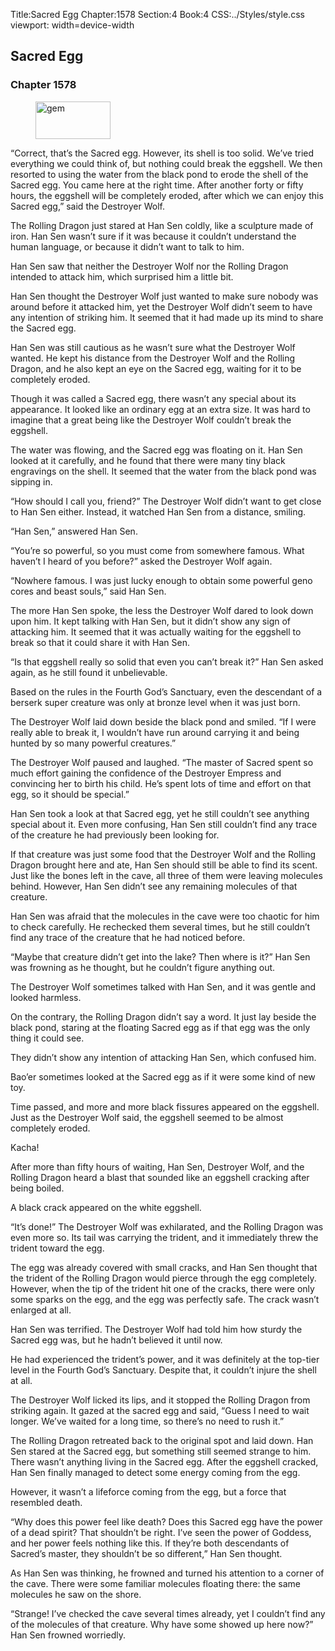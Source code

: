 Title:Sacred Egg 
Chapter:1578 
Section:4 
Book:4 
CSS:../Styles/style.css 
viewport: width=device-width
  
## Sacred Egg
### Chapter 1578 
<figure>
	<img src="../Images/gem.gif" alt="gem" id="gem" width="120" height="60" />
</figure>
  

  
  “Correct, that’s the Sacred egg. However, its shell is too solid. We’ve tried everything we could think of, but nothing could break the eggshell. We then resorted to using the water from the black pond to erode the shell of the Sacred egg. You came here at the right time. After another forty or fifty hours, the eggshell will be completely eroded, after which we can enjoy this Sacred egg,” said the Destroyer Wolf.

The Rolling Dragon just stared at Han Sen coldly, like a sculpture made of iron. Han Sen wasn’t sure if it was because it couldn’t understand the human language, or because it didn’t want to talk to him.

Han Sen saw that neither the Destroyer Wolf nor the Rolling Dragon intended to attack him, which surprised him a little bit.

Han Sen thought the Destroyer Wolf just wanted to make sure nobody was around before it attacked him, yet the Destroyer Wolf didn’t seem to have any intention of striking him. It seemed that it had made up its mind to share the Sacred egg.

Han Sen was still cautious as he wasn’t sure what the Destroyer Wolf wanted. He kept his distance from the Destroyer Wolf and the Rolling Dragon, and he also kept an eye on the Sacred egg, waiting for it to be completely eroded.

Though it was called a Sacred egg, there wasn’t any special about its appearance. It looked like an ordinary egg at an extra size. It was hard to imagine that a great being like the Destroyer Wolf couldn’t break the eggshell.

The water was flowing, and the Sacred egg was floating on it. Han Sen looked at it carefully, and he found that there were many tiny black engravings on the shell. It seemed that the water from the black pond was sipping in.



“How should I call you, friend?” The Destroyer Wolf didn’t want to get close to Han Sen either. Instead, it watched Han Sen from a distance, smiling.

“Han Sen,” answered Han Sen.

“You’re so powerful, so you must come from somewhere famous. What haven’t I heard of you before?” asked the Destroyer Wolf again.

“Nowhere famous. I was just lucky enough to obtain some powerful geno cores and beast souls,” said Han Sen.

The more Han Sen spoke, the less the Destroyer Wolf dared to look down upon him. It kept talking with Han Sen, but it didn’t show any sign of attacking him. It seemed that it was actually waiting for the eggshell to break so that it could share it with Han Sen.

“Is that eggshell really so solid that even you can’t break it?” Han Sen asked again, as he still found it unbelievable.

Based on the rules in the Fourth God’s Sanctuary, even the descendant of a berserk super creature was only at bronze level when it was just born.

The Destroyer Wolf laid down beside the black pond and smiled. “If I were really able to break it, I wouldn’t have run around carrying it and being hunted by so many powerful creatures.”

The Destroyer Wolf paused and laughed. “The master of Sacred spent so much effort gaining the confidence of the Destroyer Empress and convincing her to birth his child. He’s spent lots of time and effort on that egg, so it should be special.”

Han Sen took a look at that Sacred egg, yet he still couldn’t see anything special about it. Even more confusing, Han Sen still couldn’t find any trace of the creature he had previously been looking for.

If that creature was just some food that the Destroyer Wolf and the Rolling Dragon brought here and ate, Han Sen should still be able to find its scent. Just like the bones left in the cave, all three of them were leaving molecules behind. However, Han Sen didn’t see any remaining molecules of that creature.

Han Sen was afraid that the molecules in the cave were too chaotic for him to check carefully. He rechecked them several times, but he still couldn’t find any trace of the creature that he had noticed before.

“Maybe that creature didn’t get into the lake? Then where is it?” Han Sen was frowning as he thought, but he couldn’t figure anything out.

The Destroyer Wolf sometimes talked with Han Sen, and it was gentle and looked harmless.

On the contrary, the Rolling Dragon didn’t say a word. It just lay beside the black pond, staring at the floating Sacred egg as if that egg was the only thing it could see.

They didn’t show any intention of attacking Han Sen, which confused him.

Bao’er sometimes looked at the Sacred egg as if it were some kind of new toy.

Time passed, and more and more black fissures appeared on the eggshell. Just as the Destroyer Wolf said, the eggshell seemed to be almost completely eroded.

Kacha!

After more than fifty hours of waiting, Han Sen, Destroyer Wolf, and the Rolling Dragon heard a blast that sounded like an eggshell cracking after being boiled.

A black crack appeared on the white eggshell.

“It’s done!” The Destroyer Wolf was exhilarated, and the Rolling Dragon was even more so. Its tail was carrying the trident, and it immediately threw the trident toward the egg.

The egg was already covered with small cracks, and Han Sen thought that the trident of the Rolling Dragon would pierce through the egg completely. However, when the tip of the trident hit one of the cracks, there were only some sparks on the egg, and the egg was perfectly safe. The crack wasn’t enlarged at all.

Han Sen was terrified. The Destroyer Wolf had told him how sturdy the Sacred egg was, but he hadn’t believed it until now.

He had experienced the trident’s power, and it was definitely at the top-tier level in the Fourth God’s Sanctuary. Despite that, it couldn’t injure the shell at all.

The Destroyer Wolf licked its lips, and it stopped the Rolling Dragon from striking again. It gazed at the sacred egg and said, “Guess I need to wait longer. We’ve waited for a long time, so there’s no need to rush it.”

The Rolling Dragon retreated back to the original spot and laid down. Han Sen stared at the Sacred egg, but something still seemed strange to him. There wasn’t anything living in the Sacred egg. After the eggshell cracked, Han Sen finally managed to detect some energy coming from the egg.

However, it wasn’t a lifeforce coming from the egg, but a force that resembled death.

“Why does this power feel like death? Does this Sacred egg have the power of a dead spirit? That shouldn’t be right. I’ve seen the power of Goddess, and her power feels nothing like this. If they’re both descendants of Sacred’s master, they shouldn’t be so different,” Han Sen thought.

As Han Sen was thinking, he frowned and turned his attention to a corner of the cave. There were some familiar molecules floating there: the same molecules he saw on the shore.

“Strange! I’ve checked the cave several times already, yet I couldn’t find any of the molecules of that creature. Why have some showed up here now?” Han Sen frowned worriedly.
